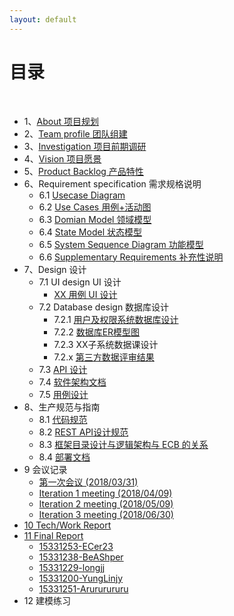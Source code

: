 ```yaml
---
layout: default
---
```


# [](#TOC)目录

&nbsp;&nbsp; 

* 1、[About 项目规划](01-about.md)
* 2、[Team profile 团队组建](02-team-profile)
* 3、[Investigation 项目前期调研](03-investigation)
* 4、[Vision 项目愿景](04-vision)
* 5、[Product Backlog 产品特性](05-product-backlog)
* 6、Requirement specification 需求规格说明
    - 6.1 [Usecase Diagram](06-01-usecase-diagram)
    - 6.2 [Use Cases 用例+活动图]()
    - 6.3 [Domian Model 领域模型]()
    - 6.4 [State Model 状态模型]()
    - 6.5 [System Sequence Diagram 功能模型]()
    - 6.6 [Supplementary Requirements 补充性说明]()
* 7、Design 设计
    - 7.1 UI design UI 设计
        - [XX 用例 UI 设计](07-01-01-XX-ui-design)
    - 7.2 Database design 数据库设计
        - 7.2.1 [用户及权限系统数据库设计](07-02-01-database-design)
        - 7.2.2 [数据库ER模型图](07-02-02-database-er-model)
        - 7.2.3 XX子系统数据课设计
        - 7.2.x [第三方数据评审结果](07-02-03-第三方数据评审结果)
    - 7.3 [API 设计](07-03-API)
    - 7.4 [软件架构文档](07-04-software-architecture-document)
    - 7.5 [用例设计](07-05-usecase-design)
* 8、生产规范与指南
    - 8.1 [代码规范](08-01-coding-standard)
    - 8.2 [REST API设计规范](08-02-RESTful-api-design-standard)
    - 8.3 [框架目录设计与逻辑架构与 ECB 的关系](08-03-relationship-between-ECB-framework-directory-design-logic-archit)
    - 8.4 [部署文档](08-04-deployment-doc)
* 9 会议记录
    - [第一次会议 (2018/03/31)](09-01-first-meeting)
    - [Iteration 1 meeting (2018/04/09)](X1-iteration1-meeting)
    - [Iteration 2 meeting (2018/05/09)](X1-iteration2-meeting)
    - [Iteration 3 meeting (2018/06/30)](X1-iteration3-meeting)
* [10 Tech/Work Report](X2-techwork-report)
* [11 Final Report](X3-final-report)
    - [15331253-ECer23](https://www.jianshu.com/p/edae2a252471)
    - [15331238-BeAShper](https://blog.csdn.net/beashaper_/article/details/80871901)
    - [15331229-longjj](https://www.zybuluo.com/longj/note/1198045)
    - [15331200-YungLinjy](https://blog.csdn.net/yung_lin/article/details/80869708)
    - [15331251-Arururururu](https://github.com/Arururururu/SAD/blob/master/X3-final-report.md)
* 12 建模练习